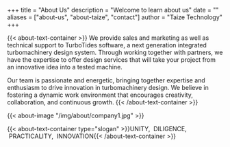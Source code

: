 +++
title = "About Us"
description = "Welcome to learn about us"
date = ""
aliases = ["about-us", "about-taize", "contact"]
author = "Taize Technology"
+++

{{< about-text-container >}}
We provide sales and marketing as well as technical support to TurboTides software, a next generation integrated turbomachinery design system. Through working together with partners, we have the expertise to offer design services that will take your project from an innovative idea into a tested machine.

Our team is passionate and energetic, bringing together expertise and enthusiasm to drive innovation in turbomachinery design. We believe in fostering a dynamic work environment that encourages creativity, collaboration, and continuous growth.
{{< /about-text-container >}}


{{< about-image "/img/about/company1.jpg" >}}


{{< about-text-container type="slogan" >}}UNITY, &nbsp;DILIGENCE, &nbsp;PRACTICALITY, &nbsp;INNOVATION{{< /about-text-container >}}